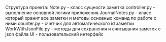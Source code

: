 Структура проекта:
Note.py - класс сущности заметка
сontroller.py - выполнение основной логики приложения
JournalNotes.py - класс который хранит все заметки и методы основных команд по работе с ними
counter.py - счетчик для автоматического id заметки
WorkWithJsonFile.py - методы для сохранения и считывания заметок с json файла
UI - пользовательский интерфейс
